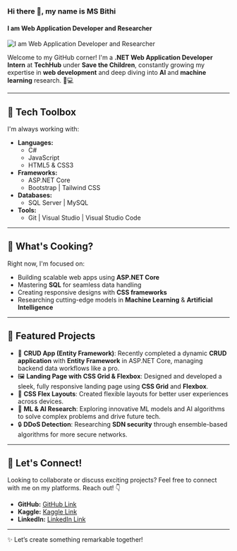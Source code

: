 ### Hi there 👋, my name is MS Bithi
#### I am Web Application Developer and Researcher
![I am Web Application Developer and Researcher](https://media.licdn.com/dms/image/v2/D5616AQFoPXgCheZfEw/profile-displaybackgroundimage-shrink_350_1400/profile-displaybackgroundimage-shrink_350_1400/0/1727974714661?e=1733356800&v=beta&t=l5g3U1oKNMxFopDrxhAC8QeNgcbR207QyJ4L0AFEqO8)

Welcome to my GitHub corner! I'm a **.NET Web Application Developer Intern** at **TechHub** under **Save the Children**, constantly growing my expertise in **web development** and deep diving into **AI** and **machine learning** research. 🧠💻

---

## 🔧 Tech Toolbox
I'm always working with:
- **Languages:** 
  - C#
  - JavaScript
  - HTML5 & CSS3
- **Frameworks:** 
  - ASP.NET Core
  - Bootstrap | Tailwind CSS
- **Databases:** 
  - SQL Server | MySQL
- **Tools:** 
  - Git | Visual Studio | Visual Studio Code

---

## 🌱 What's Cooking?
Right now, I'm focused on:
- Building scalable web apps using **ASP.NET Core**
- Mastering **SQL** for seamless data handling
- Creating responsive designs with **CSS frameworks**
- Researching cutting-edge models in **Machine Learning** & **Artificial Intelligence**

---

## 🚀 Featured Projects
- 🔄 **CRUD App (Entity Framework)**: Recently completed a dynamic **CRUD application** with **Entity Framework** in ASP.NET Core, managing backend data workflows like a pro.
- 🖼️ **Landing Page with CSS Grid & Flexbox**: Designed and developed a sleek, fully responsive landing page using **CSS Grid** and **Flexbox**.
- 🧩 **CSS Flex Layouts**: Created flexible layouts for better user experiences across devices.
- 🤖 **ML & AI Research**: Exploring innovative ML models and AI algorithms to solve complex problems and drive future tech.
- 🔒 **DDoS Detection**: Researching **SDN security** through ensemble-based algorithms for more secure networks.

---

## 🌟 Let's Connect!
Looking to collaborate or discuss exciting projects? Feel free to connect with me on my platforms. Reach out! 👇
- **GitHub:** [GitHub Link](https://github.com/bithi769845)
- **Kaggle:** [Kaggle Link](https://www.kaggle.com/msbithi)
- **LinkedIn:** [LinkedIn Link](https://www.linkedin.com/in/ms-bithi-baa851219)
  
---

✨ Let’s create something remarkable together!
